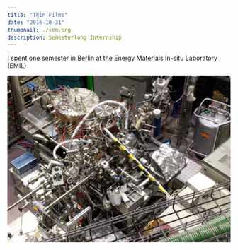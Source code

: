 ```yaml
---
title: "Thin Films"
date: "2016-10-31"
thumbnail: ./sem.png
description: Semesterlong Internship
---
```


I spent one semester in Berlin at the Energy Materials In-situ Laboratory (EMIL)

<div class="kg-card kg-card-image">

![Beamline](./bessy.jpg "BESSY Endstation")

</div>
